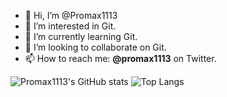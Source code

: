 - 👋 Hi, I’m @Promax1113
- 👀 I’m interested in Git.
- 🌱 I’m currently learning Git.
- 💞️ I’m looking to collaborate on Git.
- 📫 How to reach me: **@promax1113** on Twitter.


![Promax1113's GitHub stats](https://github-readme-stats.vercel.app/api?username=promax1113&show_icons=true)
![Top Langs](https://github-readme-stats.vercel.app/api/top-langs/?username=promax1113&layout=compact)
<!---
Promax1113/Promax1113 is a ✨ special ✨ repository because its `README.md` (this file) appears on your GitHub profile.
You can click the Preview link to take a look at your changes.
--->
